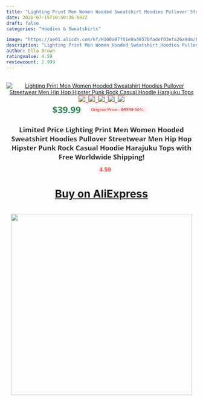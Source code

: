 ```yaml
---
title: "Lighting Print Men Women Hooded Sweatshirt Hoodies Pullover Streetwear Men Hip Hop Hipster Punk Rock Casual Hoodie Harajuku Tops"
date: 2020-07-15T10:50:36.892Z
draft: false
categories: "Hoodies & Sweatshirts"

image: "https://ae01.alicdn.com/kf/H160a97f01e9a4957bfadef03efa26a9dm/Lighting-Print-Men-Women-Hooded-Sweatshirt-Hoodies-Pullover-Streetwear-Men-Hip-Hop-Hipster-Punk-Rock-Casual.png_220x220.png"
description: "Lighting Print Men Women Hooded Sweatshirt Hoodies Pullover Streetwear Men Hip Hop Hipster Punk Rock Casual Hoodie Harajuku Tops"
author: Ella Brown
ratingvalue: 4.59
reviewcount: 2.999
---
```

<br>
<div style="text-align: center;">
<a href="https://s.click.aliexpress.com/e/_9gU2Nr" target="_blank" rel="nofollow noopener noreferrer"><img alt="Lighting Print Men Women Hooded Sweatshirt Hoodies Pullover Streetwear Men Hip Hop Hipster Punk Rock Casual Hoodie Harajuku Tops" class="magnifier-image" src="https://ae01.alicdn.com/kf/H160a97f01e9a4957bfadef03efa26a9dm/Lighting-Print-Men-Women-Hooded-Sweatshirt-Hoodies-Pullover-Streetwear-Men-Hip-Hop-Hipster-Punk-Rock-Casual.png_220x220.png_640x640.jpg">
<br>
<img style="border:1px solid salmon" src="https://ae01.alicdn.com/kf/H160a97f01e9a4957bfadef03efa26a9dm/Lighting-Print-Men-Women-Hooded-Sweatshirt-Hoodies-Pullover-Streetwear-Men-Hip-Hop-Hipster-Punk-Rock-Casual.png_120x120.jpg">&nbsp;&nbsp;<img style="border:1px solid salmon" src="https://ae01.alicdn.com/kf/H728612ee757d43d88a85e2280aecddf29/Lighting-Print-Men-Women-Hooded-Sweatshirt-Hoodies-Pullover-Streetwear-Men-Hip-Hop-Hipster-Punk-Rock-Casual.jpg_120x120.jpg">&nbsp;&nbsp;<img style="border:1px solid salmon" src="https://ae01.alicdn.com/kf/Hd449490e1c554c2cb819ae08c1f75380C/Lighting-Print-Men-Women-Hooded-Sweatshirt-Hoodies-Pullover-Streetwear-Men-Hip-Hop-Hipster-Punk-Rock-Casual.png_120x120.jpg">&nbsp;&nbsp;<img style="border:1px solid salmon" src="https://ae01.alicdn.com/kf/He1c1fac639104d749a6981c078a0cc72l/Lighting-Print-Men-Women-Hooded-Sweatshirt-Hoodies-Pullover-Streetwear-Men-Hip-Hop-Hipster-Punk-Rock-Casual.jpg_120x120.jpg">&nbsp;&nbsp;<img style="border:1px solid salmon" src="https://ae01.alicdn.com/kf/H8cea937c53754003b023848b2fa0901cB/Lighting-Print-Men-Women-Hooded-Sweatshirt-Hoodies-Pullover-Streetwear-Men-Hip-Hop-Hipster-Punk-Rock-Casual.jpg_120x120.jpg"></a></div><br0>
<div style="text-align: center;"><span style="background-color: white; border: 0px; box-sizing: border-box; color: seagreen; display: inline-block; font-family: &quot;open sans&quot; , &quot;arial&quot; , &quot;helvetica&quot; , sans-serif , &quot;heiti&quot;; font-size: 24px; font-stretch: inherit; font-weight: 700; line-height: inherit; margin: 0px 10px 0px 0px; padding: 0px; vertical-align: middle;">$39.99 </span>
<span style="background: rgb(255 , 241 , 241); border-radius: 3px; border: 0px; box-sizing: border-box; color: #ff4747; display: inline-block; font-family: inherit; font-size: 12px; font-stretch: inherit; font-style: inherit; font-variant: inherit; font-weight: 600; line-height: inherit; margin: 0px; padding: 2px 5px; transform: scale(0.9); vertical-align: middle;">Original Price : <b style="text-decoration: line-through;">$57.13 </b> 30%&nbsp;&nbsp;</span></div>
<h1 style="color: #333333; display: inline-block; font-family: &quot;open sans&quot; , &quot;arial&quot; , &quot;helvetica&quot; , sans-serif , &quot;heiti&quot;; font-size: 18px; font-stretch: inherit; font-weight: 700; text-align: center;">Limited Price Lighting Print Men Women Hooded Sweatshirt Hoodies Pullover Streetwear Men Hip Hop Hipster Punk Rock Casual Hoodie Harajuku Tops with Free Worldwide Shipping!</h1>
<div style="color: #ff4747; text-align: center;">
<img src="https://4.bp.blogspot.com/-M0ZcTcb-5uY/XleCXlxnR4I/AAAAAAAAAEc/OrjgMkXV1oMQFaCRZj5HQwOCBcu3w1FegCPcBGAYYCw/s1600/star.png" style="height: 15px;">&nbsp;<b>4.59</b></div>
<div class="button_cont" align="center"><a class="buynow_a" href="https://s.click.aliexpress.com/e/_9gU2Nr" target="_blank" rel="nofollow noopener noreferrer"><H1>Buy on AliExpress</H1></a></div><br>
<div class="separator" style="clear: both; text-align: center;">
<img src="https://lh3.googleusercontent.com/-pTy5HemUv9M/XlePHvY0dAI/AAAAAAAAAE4/0nX5iRUoIWY8eMW9Dpxeirr157OZliDIgCLcBGAsYHQ/s1600/badge.gif" width="480">
</div>
